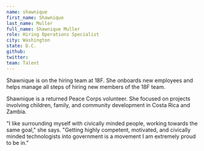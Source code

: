 ```yaml
---
name: shawnique
first_name: Shawnique
last_name: Muller
full_name: Shawnique Muller
role: Hiring Operations Specialist
city: Washington
state: D.C.
github:
twitter:
team: Talent
---
```


Shawnique is on the hiring team at 18F. She onboards new employees and helps manage all steps of hiring new members of the 18F team.

Shawnique is a returned Peace Corps volunteer. She focused on projects involving children, family, and community development in Costa Rica and Zambia.

"I like surrounding myself with civically minded people, working towards the same goal," she says. "Getting highly competent, motivated, and civically minded technologists into government is a movement I am extremely proud to be in."
